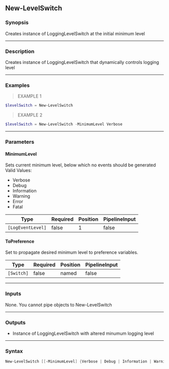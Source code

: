New-LevelSwitch
---------------

### Synopsis
Creates instance of LoggingLevelSwitch at the initial minimum level

---

### Description

Creates instance of LoggingLevelSwitch that dynamically controls logging level

---

### Examples
> EXAMPLE 1

```PowerShell
$levelSwitch = New-LevelSwitch
```
> EXAMPLE 2

```PowerShell
$levelSwitch = New-LevelSwitch -MinimumLevel Verbose
```

---

### Parameters
#### **MinimumLevel**
Sets current minimum level, below which no events should be generated
Valid Values:

* Verbose
* Debug
* Information
* Warning
* Error
* Fatal

|Type             |Required|Position|PipelineInput|
|-----------------|--------|--------|-------------|
|`[LogEventLevel]`|false   |1       |false        |

#### **ToPreference**
Set to propagate desired minimum level to preference variables.

|Type      |Required|Position|PipelineInput|
|----------|--------|--------|-------------|
|`[Switch]`|false   |named   |false        |

---

### Inputs
None. You cannot pipe objects to New-LevelSwitch

---

### Outputs
* Instance of LoggingLevelSwitch with altered minumum logging level

---

### Syntax
```PowerShell
New-LevelSwitch [[-MinimumLevel] {Verbose | Debug | Information | Warning | Error | Fatal}] [-ToPreference] [<CommonParameters>]
```
